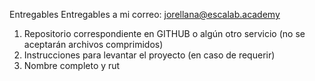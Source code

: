 Entregables
Entregables a mi correo: jorellana@escalab.academy

1) Repositorio correspondiente en GITHUB o algún otro servicio (no se aceptarán archivos comprimidos)
2) Instrucciones para levantar el proyecto (en caso de requerir)
3) Nombre completo y rut
